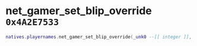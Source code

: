 # net_gamer_set_blip_override `0x4A2E7533`

```lua
natives.playernames.net_gamer_set_blip_override(_unk0 --[[ integer ]], _unk1 --[[ integer ]])
```